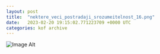 ```yaml
---
layout:	post
title:	"nektere_veci_postradaji_srozumeitelnost_16.png"
date:	2023-02-20 19:15:02.771223709 +0000 UTC
categories:	kof archive
---
```


![Image Alt](https://k0f.github.io/assets/nektere_veci_postradaji_srozumeitelnost_16.png)